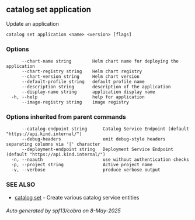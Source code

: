 ## catalog set application

Update an application

```
catalog set application <name> <version> [flags]
```

### Options

```
      --chart-name string        Helm chart name for deploying the application
      --chart-registry string    Helm chart registry
      --chart-version string     Helm chart version
      --default-profile string   default profile name
      --description string       description of the application
      --display-name string      application display name
  -h, --help                     help for application
      --image-registry string    image registry
```

### Options inherited from parent commands

```
      --catalog-endpoint string      Catalog Service Endpoint (default "https://api.kind.internal/")
      --debug-headers                emit debug-style headers separating columns via '|' character
      --deployment-endpoint string   Deployment Service Endpoint (default "https://api.kind.internal/")
  -n, --noauth                       use without authentication checks
  -p, --project string               Active project name
  -v, --verbose                      produce verbose output
```

### SEE ALSO

* [catalog set](catalog_set.md)	 - Create various catalog service entities

###### Auto generated by spf13/cobra on 8-May-2025
